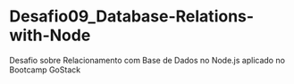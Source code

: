 # Desafio09_Database-Relations-with-Node
Desafio sobre Relacionamento com Base de Dados no Node.js aplicado no Bootcamp GoStack
